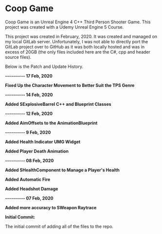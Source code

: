 # Coop Game

Coop Game is an Unreal Engine 4 C++ Third Person Shooter Game. This project was created with a Udemy Unreal Engine 5 Course.

This project was created in February, 2020. It was created and managed on my local GitLab server. Unfortunately, I was not able to directly port the GitLab project over to GitHub as it was both locally hosted and was in excess of 20GB (the only files included here are the C#, cpp and header source files).

Below is the Patch and Update History.

**---------- 17 Feb, 2020**

**Fixed Up the Character Movement to Better Suit the TPS Genre**

**---------- 14 Feb, 2020**

**Added SExplosiveBarrel C++ and Blueprint Classes**

**---------- 12 Feb, 2020**

**Added AimOffsets to the AnimationBlueprint**

**---------- 9 Feb, 2020**

**Added Health Indicator UMG Widget**

**Added Player Death Animation**

**---------- 08 Feb, 2020**

**Added SHealthComponent to Manage a Player's Health**

**Added Automatic Fire**

**Added Headshot Damage**

**---------- 07 Feb, 2020**

**Added more accuracy to SWeapon Raytrace**

**Initial Commit:**

The initial commit of adding all of the files to the repo.
